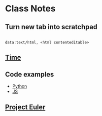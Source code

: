 # Class Notes


## Turn new tab into scratchpad
```

data:text/html, <html contenteditable>

```

## [Time](http://samantha.fewd.us/#broadcast/mottaquikarim/simple_clock)

## Code examples

* [Python](https://repl.it/repls/MintyStrangeSpreadsheets)
* [JS](https://repl.it/repls/ReliableBubblyDownload)

## [Project Euler](https://projecteuler.net/)

